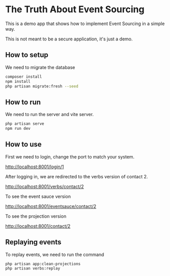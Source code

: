 # The Truth About Event Sourcing

This is a demo app that shows how to implement Event Sourcing in a simple way.

This is not meant to be a secure application, it's just a demo.

## How to setup
We need to migrate the database 
```bash
composer install
npm install
php artisan migrate:fresh --seed
```


## How to run
We need to run the server and vite server.

```bash
php artisan serve
npm run dev
```

## How to use
First we need to login, change the port to match your system.

[http://localhost:8001/login/1](http://localhost:8001/login/1)

After logging in, we are redirected to the verbs version of contact 2.

[http://localhost:8001/verbs/contact/2](http://localhost:8001/verbs/contact/2)

To see the event sauce version

[http://localhost:8001/eventsauce/contact/2](http://localhost:8001/eventsauce/contact/2)


To see the projection version

[http://localhost:8001/contact/2](http://localhost:8001/contact/2)

## Replaying events
To replay events, we need to run the command

```bash
php artisan app:clean-projections
php artisan verbs:replay
```
